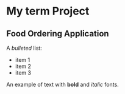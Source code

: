 # My term Project

## Food Ordering Application

A *bulleted* list:
- item 1
- item 2
- item 3

An example of text with **bold** and *italic* fonts.  